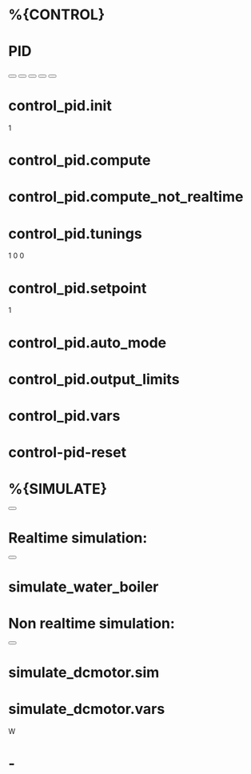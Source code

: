 # %{CONTROL}
<category name="%{CONTROL}">

# PID
<category name="PID">
<button text="%{INSTALL_LIBRARY}: PID" callbackKey="installPyLib"></button>
<label text="Proportional–integral–derivative Controller"></label>
<label text="https://github.com/gastmaier/micropython-simple-pid"></label>
<button text="%{DOCUMENTATION}: simple_pid" callbackKey="loadDoc"></button>
<button text="%{LOAD_EXAMPLE}: PID_water_boiler" callbackKey="loadExample"></button>
<button text="%{LOAD_EXAMPLE}: PID_thermal_plant_ds1820" callbackKey="loadExample"></button>
<button text="%{LOAD_EXAMPLE}: PID_dc_motor_interrupt" callbackKey="loadExample"></button>

# control_pid.__init__
<block type="control_pid.__init__">
  <value name="SETPOINT">
    <shadow type="math_number">
      <field name="NUM">1</field>
    </shadow>
  </value>
</block>

# control_pid.compute
<block type="control_pid.compute"></block>

# control_pid.compute_not_realtime
<block type="control_pid.compute_not_realtime"></block>

# control_pid.tunings
<block type="control_pid.tunings">
  <value name="KP">
    <shadow type="math_number">
      <field name="NUM">1</field>
    </shadow>
  </value>
  <value name="KI">
    <shadow type="math_number">
     <field name="NUM">0</field>
    </shadow>
  </value>
  <value name="KD">
    <shadow type="math_number">
     <field name="NUM">0</field>
    </shadow>
  </value>
</block>

# control_pid.setpoint
<block type="control_pid.setpoint">
  <value name="SETPOINT">
    <shadow type="math_number">
     <field name="NUM">1</field>
    </shadow>
  </value>
</block>

# control_pid.auto_mode
<block type="control_pid.auto_mode"></block>

# control_pid.output_limits
<block type="control_pid.output_limits"></block>

# control_pid.vars
<block type="control_pid.vars"></block>

# control-pid-reset
<!--
<block type="control-pid-reset"></block>
-->

# %{SIMULATE}
<category name="%{SIMULATE}">
<button text="%{INSTALL_LIBRARY}: PID" callbackKey="installPyLib"></button>

# Realtime simulation:
<label text="Realtime simulation:"></label>
<button text="%{LOAD_EXAMPLE}: PID_water_boiler" callbackKey="loadExample"></button>

# simulate_water_boiler
<block type="simulate_water_boiler"></block>

# Non realtime simulation:
<label text="Non realtime simulation:"></label>
<button text="%{LOAD_EXAMPLE}: PID_dc_motor" callbackKey="loadExample"></button>

# simulate_dcmotor.sim
<block type="simulate_dcmotor.sim"></block>

# simulate_dcmotor.vars
<block type="simulate_dcmotor.vars"></block>W

# -
